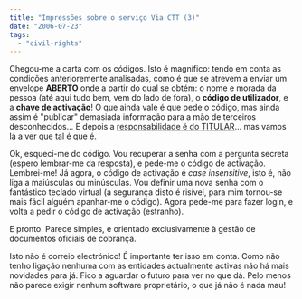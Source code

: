 ```yaml
---
title: "Impressões sobre o serviço Via CTT (3)"
date: "2006-07-23"
tags: 
  - "civil-rights"
---
```


Chegou-me a carta com os códigos. Isto é magnífico: tendo em conta as condições anterioremente analisadas, como é que se atrevem a enviar um envelope **ABERTO** onde a partir do qual se obtém: o nome e morada da pessoa (até aqui tudo bem, vem do lado de fora), o **código de utilizador**, e a **chave de activação**! O que ainda vale é que pede o código, mas ainda assim é "publicar" demasiada informação para a mão de terceiros desconhecidos... E depois a [responsabilidade é do TITULAR](http://blog.1407.org/2006/06/28/impressoes_viactt2/)... mas vamos lá a ver que tal é que é.

Ok, esqueci-me do código. Vou recuperar a senha com a pergunta secreta (espero lembrar-me da resposta), e pede-me o código de activação. Lembrei-me! Já agora, o código de activação é _case insensitive_, isto é, não liga a maiúsculas ou minúsculas. Vou definir uma nova senha com o fantástico teclado virtual (a segurança disto é risível, para mim tornou-se mais fácil alguém apanhar-me o código). Agora pede-me para fazer login, e volta a pedir o código de activação (estranho).

E pronto. Parece simples, e orientado exclusivamente à gestão de documentos oficiais de cobrança.

Isto não é correio electrónico! É importante ter isso em conta. Como não tenho ligação nenhuma com as entidades actualmente activas não há mais novidades para já. Fico a aguardar o futuro para ver no que dá. Pelo menos não parece exigir nenhum software proprietário, o que já não é nada mau!
